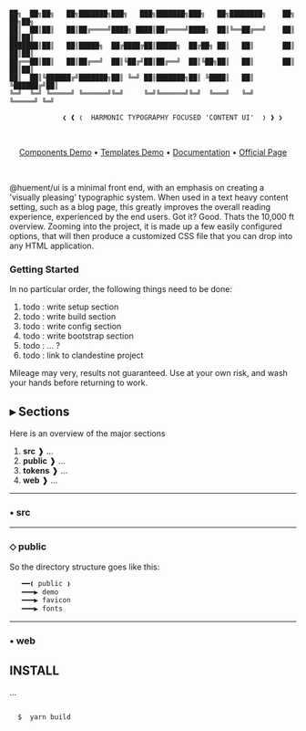 ```shell

██╗  ██╗██╗   ██╗███████╗███╗   ███╗███████╗███╗   ██╗████████╗    ██╗   ██╗██╗
██║  ██║██║   ██║██╔════╝████╗ ████║██╔════╝████╗  ██║╚══██╔══╝    ██║   ██║██║
███████║██║   ██║█████╗  ██╔████╔██║█████╗  ██╔██╗ ██║   ██║       ██║   ██║██║
██╔══██║██║   ██║██╔══╝  ██║╚██╔╝██║██╔══╝  ██║╚██╗██║   ██║       ██║   ██║██║
██║  ██║╚██████╔╝███████╗██║ ╚═╝ ██║███████╗██║ ╚████║   ██║       ╚██████╔╝██║
╚═╝  ╚═╝ ╚═════╝ ╚══════╝╚═╝     ╚═╝╚══════╝╚═╝  ╚═══╝   ╚═╝        ╚═════╝ ╚═╝

             ❮ ❰ ❬  HARMONIC TYPOGRAPHY FOCUSED 'CONTENT UI'  ❭ ❱ ❯
```
<br />

<p align="center">
  <a href="https://huement.com/demo/ui/">Components Demo</a> •
  <a href="https://huement.com/demo/ui/#extras">Templates Demo</a> •
  <a href="https://huement.com/docs/ui">Documentation</a> •
  <a href="https://huement.com/downloads/ui/">Official Page</a>
</p>

<br />

@huement/ui is a minimal front end, with an emphasis on creating a 'visually pleasing' typographic system. When used in a text heavy content setting, such as a blog page, this greatly improves the overall reading experience, experienced by the end users. Got it? Good.
Thats the 10,000 ft overview. Zooming into the project, it is made up a few easily configured options, that will then produce a customized CSS file that you can drop into any HTML application.

### Getting Started

In no particular order, the following things need to be done:

1. todo : write setup section
2. todo : write build section
3. todo : write config section
4. todo : write bootstrap section
5. todo : ... ?
6. todo : link to clandestine project

Mileage may very, results not guaranteed. Use at your own risk, and wash your hands before returning to work.

## ▸ Sections

Here is an overview of the major sections

1. **src**  ❱ ...
2. **public** ❱ ...
3. **tokens** ❱ ...
4. **web**   ❱ ...

------------------------

### • src

------------------------

### ⬦ public

So the directory structure goes like this:

```sh
   ━━❪ public ❫
   ━━━▶ demo
   ━━━▶ favicon
   ━━━▶ fonts
```

------------------------

### • web


## INSTALL

...

```shell

  $  yarn build

```
